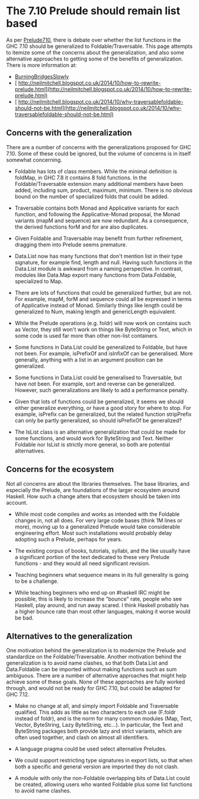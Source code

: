 # The 7.10 Prelude should remain list based



As per [Prelude710](prelude710), there is debate over whether the list functions in the GHC 7.10 should be generalized to Foldable/Traversable. This page attempts to itemize some of the concerns about the generalization, and also some alternative approaches to getting some of the benefits of generalization. There is more information at:


- [BurningBridgesSlowly](burning-bridges-slowly)
- [
  http://neilmitchell.blogspot.co.uk/2014/10/how-to-rewrite-prelude.html](http://neilmitchell.blogspot.co.uk/2014/10/how-to-rewrite-prelude.html)
- [
  http://neilmitchell.blogspot.co.uk/2014/10/why-traversablefoldable-should-not-be.html](http://neilmitchell.blogspot.co.uk/2014/10/why-traversablefoldable-should-not-be.html)

## Concerns with the generalization



There are a number of concerns with the generalizations proposed for GHC 7.10. Some of these could be ignored, but the volume of concerns is in itself somewhat concerning.


- Foldable has lots of class members. While the minimal definition is foldMap, in GHC 7.8 it contains 8 fold functions. In the Foldable/Traversable extension many additional members have been added, including sum, product, maximum, minimum. There is no obvious bound on the number of specialized folds that could be added.

- Traversable contains both Monad and Applicative variants for each function, and following the Applicative-Monad proposal, the Monad variants (mapM and sequence) are now redundant. As a consequence, the derived functions forM and for are also duplicates.

- Given Foldable and Traversable may benefit from further refinement, dragging them into Prelude seems premature.

- Data.List now has many functions that don't mention list in their type signature, for example find, length and null. Having such functions in the Data.List module is awkward from a naming perspective. In contrast, modules like Data.Map export many functions from Data.Foldable, specialized to Map.

- There are lots of functions that could be generalized further, but are not. For example, mapM, forM and sequence could all be expressed in terms of Applicative instead of Monad. Similarly things like length could be generalized to Num, making length and genericLength equivalent.

- While the Prelude operations (e.g. foldr) will now work on contains such as Vector, they still won't work on things like ByteString or Text, which in some code is used far more than other non-list containers.

- Some functions in Data.List could be generalized to Foldable, but have not been. For example, isPrefixOf and isInfixOf can be generalised. More generally, anything with a list in an argument position can be generalized.

- Some functions in Data.List could be generalised to Traversable, but have not been. For example, sort and reverse can be generalized. However, such generalizations are likely to add a performance penalty.

- Given that lots of functions could be generalized, it seems we should either generalize everything, or have a good story for where to stop. For example, isPrefix can be generalized, but the related function stripPrefix can only be partly generalized, so should isPrefixOf be generalized?

- The IsList class is an alternative generalization that could be made for some functions, and would work for ByteString and Text. Neither Foldable nor IsList is strictly more general, so both are potential alternatives.

## Concerns for the ecosystem



Not all concerns are about the libraries themselves. The base libraries, and especially the Prelude, are foundations of the larger ecosystem around Haskell. How such a change alters that ecosystem should be taken into account.


- While most code compiles and works as intended with the Foldable changes in, not all does. For very large code bases (think 1M lines or more), moving up to a generalized Prelude would take considerable engineering effort. Most such installations would probably delay adopting such a Prelude, perhaps for years.

- The existing corpus of books, tutorials, syllabi, and the like usually have a significant portion of the text dedicated to these very Prelude functions - and they would all need significant revision. 

- Teaching beginners what sequence means in its full generality is going to be a challenge.

- While teaching beginners who end up on \#haskell IRC might be possible, this is likely to increase the "bounce" rate, people who see Haskell, play around, and run away scared. I think Haskell probably has a higher bounce rate than most other languages, making it worse would be bad.

## Alternatives to the generalization



One motivation behind the generalization is to modernize the Prelude and standardize on the Foldable/Traversable. Another motivation behind the generalization is to avoid name clashes, so that both Data.List and Data.Foldable can be imported without making functions such as sum ambiguous. There are a number of alternative approaches that might help achieve some of these goals. None of these approaches are fully worked through, and would not be ready for GHC 7.10, but could be adapted for GHC 7.12.


- Make no change at all, and simply import Foldable and Traversable qualified. This adds as little as two characters to each use (F.foldr instead of foldr), and is the norm for many common modules (Map, Text, Vector, ByteString, Lazy ByteString, etc...). In particular, the Text and ByteString packages both provide lazy and strict variants, which are often used together, and clash on almost all identifiers.

- A language pragma could be used select alternative Preludes.

- We could support restricting type signatures in export lists, so that when both a specific and general version are imported they do not clash.

- A module with only the non-Foldable overlapping bits of Data.List could be created, allowing users who wanted Foldable plus some list functions to avoid name clashes.
